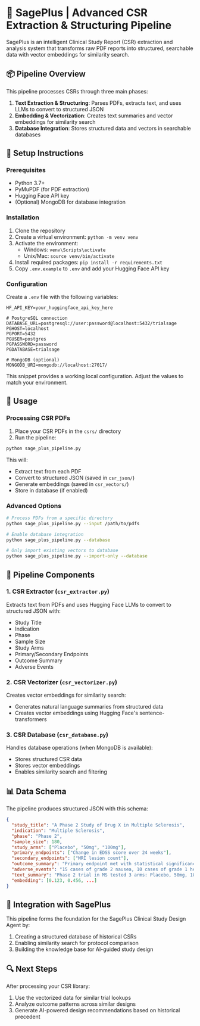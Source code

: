 # 🧠 SagePlus | Advanced CSR Extraction & Structuring Pipeline

SagePlus is an intelligent Clinical Study Report (CSR) extraction and analysis system that transforms raw PDF reports into structured, searchable data with vector embeddings for similarity search.

## 📦 Pipeline Overview

This pipeline processes CSRs through three main phases:

1. **Text Extraction & Structuring**: Parses PDFs, extracts text, and uses LLMs to convert to structured JSON
2. **Embedding & Vectorization**: Creates text summaries and vector embeddings for similarity search
3. **Database Integration**: Stores structured data and vectors in searchable databases

## 🔧 Setup Instructions

### Prerequisites

- Python 3.7+
- PyMuPDF (for PDF extraction)
- Hugging Face API key
- (Optional) MongoDB for database integration

### Installation

1. Clone the repository
2. Create a virtual environment: `python -m venv venv`
3. Activate the environment: 
   - Windows: `venv\Scripts\activate`
   - Unix/Mac: `source venv/bin/activate`
4. Install required packages: `pip install -r requirements.txt`
5. Copy `.env.example` to `.env` and add your Hugging Face API key

### Configuration

Create a `.env` file with the following variables:

```env
HF_API_KEY=your_huggingface_api_key_here

# PostgreSQL connection
DATABASE_URL=postgresql://user:password@localhost:5432/trialsage
PGHOST=localhost
PGPORT=5432
PGUSER=postgres
PGPASSWORD=password
PGDATABASE=trialsage

# MongoDB (optional)
MONGODB_URI=mongodb://localhost:27017/
```

This snippet provides a working local configuration. Adjust the values to match your environment.

## 🚀 Usage

### Processing CSR PDFs

1. Place your CSR PDFs in the `csrs/` directory
2. Run the pipeline:

```bash
python sage_plus_pipeline.py
```

This will:
- Extract text from each PDF
- Convert to structured JSON (saved in `csr_json/`)
- Generate embeddings (saved in `csr_vectors/`)
- Store in database (if enabled)

### Advanced Options

```bash
# Process PDFs from a specific directory
python sage_plus_pipeline.py --input /path/to/pdfs

# Enable database integration
python sage_plus_pipeline.py --database

# Only import existing vectors to database
python sage_plus_pipeline.py --import-only --database
```

## 🧱 Pipeline Components

### 1. CSR Extractor (`csr_extractor.py`)

Extracts text from PDFs and uses Hugging Face LLMs to convert to structured JSON with:
- Study Title
- Indication
- Phase
- Sample Size
- Study Arms
- Primary/Secondary Endpoints
- Outcome Summary
- Adverse Events

### 2. CSR Vectorizer (`csr_vectorizer.py`)

Creates vector embeddings for similarity search:
- Generates natural language summaries from structured data
- Creates vector embeddings using Hugging Face's sentence-transformers

### 3. CSR Database (`csr_database.py`)

Handles database operations (when MongoDB is available):
- Stores structured CSR data
- Stores vector embeddings
- Enables similarity search and filtering

## 📊 Data Schema

The pipeline produces structured JSON with this schema:

```json
{
  "study_title": "A Phase 2 Study of Drug X in Multiple Sclerosis",
  "indication": "Multiple Sclerosis",
  "phase": "Phase 2",
  "sample_size": 180,
  "study_arms": ["Placebo", "50mg", "100mg"],
  "primary_endpoints": ["Change in EDSS score over 24 weeks"],
  "secondary_endpoints": ["MRI lesion count"],
  "outcome_summary": "Primary endpoint met with statistical significance in 100mg group",
  "adverse_events": "15 cases of grade 2 nausea, 10 cases of grade 1 headache",
  "text_summary": "Phase 2 trial in MS tested 3 arms: Placebo, 50mg, 100mg...",
  "embedding": [0.123, 0.456, ...] 
}
```

## 🔄 Integration with SagePlus

This pipeline forms the foundation for the SagePlus Clinical Study Design Agent by:

1. Creating a structured database of historical CSRs
2. Enabling similarity search for protocol comparison
3. Building the knowledge base for AI-guided study design

## 🔍 Next Steps

After processing your CSR library:
1. Use the vectorized data for similar trial lookups
2. Analyze outcome patterns across similar designs
3. Generate AI-powered design recommendations based on historical precedent